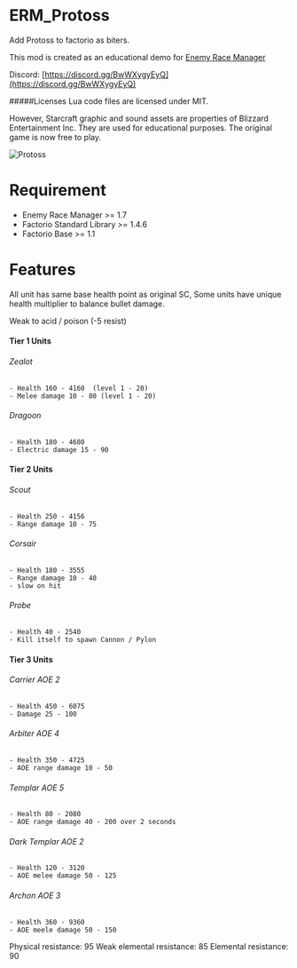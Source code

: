 # ERM_Protoss
Add Protoss to factorio as biters.

This mod is created as an educational demo for [Enemy Race Manager](https://mods.factorio.com/mod/enemyracemanager)

Discord:  [https://discord.gg/BwWXygyEyQ](https://discord.gg/BwWXygyEyQ)

#####Licenses
Lua code files are licensed under MIT.

However, Starcraft graphic and sound assets are properties of Blizzard Entertainment Inc.  They are used for educational purposes. The original game is now free to play.


![Protoss](https://mods-data.factorio.com/assets/01f1d66653ee245f5abe8d5bacf6d359bb6e9c97.png "Protoss")


# Requirement
* Enemy Race Manager >= 1.7
* Factorio Standard Library >= 1.4.6
* Factorio Base >= 1.1

# Features
All unit has same base health point as original SC, Some units have unique health multiplier to balance bullet damage.

Weak to acid / poison (-5 resist)

#### Tier 1 Units
###### Zealot
    - Health 160 - 4160  (level 1 - 20)
    - Melee damage 10 - 80 (level 1 - 20)
###### Dragoon
    - Health 180 - 4680
    - Electric damage 15 - 90


#### Tier 2 Units
###### Scout
    - Health 250 - 4156
    - Range damage 10 - 75

###### Corsair
    - Health 180 - 3555
    - Range damage 10 - 40   
    - slow on hit

###### Probe
    - Health 40 - 2540
    - Kill itself to spawn Cannon / Pylon


#### Tier 3 Units
###### Carrier AOE 2
    - Health 450 - 6075
    - Damage 25 - 100

###### Arbiter AOE 4
    - Health 350 - 4725
    - AOE range damage 10 - 50

###### Templar AOE 5
    - Health 80 - 2080
    - AOE range damage 40 - 200 over 2 seconds

###### Dark Templar AOE 2
    - Health 120 - 3120
    - AOE melee damage 50 - 125

###### Archon AOE 3
    - Health 360 - 9360
    - AOE meele damage 50 - 150

Physical resistance: 95
Weak elemental resistance: 85
Elemental resistance: 90